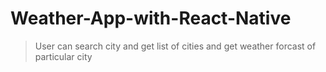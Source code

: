 # Weather-App-with-React-Native
  
  > User can search city and get list of cities and get weather forcast of particular city

